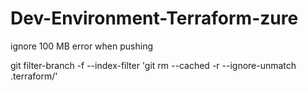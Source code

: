 # Dev-Environment-Terraform-zure

ignore 100 MB error when pushing

git filter-branch -f --index-filter 'git rm --cached -r --ignore-unmatch .terraform/'